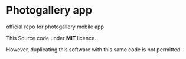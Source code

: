 <h1> Photogallery app</h1>

<span> official repo for photogallery mobile app</span>

<span> This Source code under <b> MIT </b>licence.

<span> However, duplicating this software with this same code is not permitted </span>
